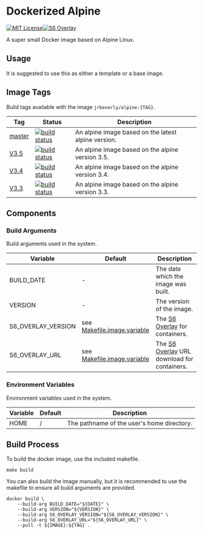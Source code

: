 # Dockerized Alpine
[![MIT License][license-badge]][license][![S6 Overlay][s6-overlay-badge]][s6-overlay]

A super small Docker image based on Alpine Linux. 

## Usage

It is suggested to use this as either a template or a base image.

## Image Tags

Build tags available with the image `jrbeverly/alpine:{TAG}`.

| Tag | Status | Description |
| --- | ------ | ----------- |
| [master](/../tree/master) | [![build status](/../badges/master/build.svg)](/../commits/master) | An alpine image based on the latest alpine version. |
| [V3.5](/../tree/V3.5) | [![build status](/../badges/V3.5/build.svg)](/../commits/V3.5) | An alpine image based on the alpine version 3.5. |
| [V3.4](/../tree/V3.4) | [![build status](/../badges/V3.4/build.svg)](/../commits/V3.4) | An alpine image based on the alpine version 3.4. |
| [V3.3](/../tree/V3.3) | [![build status](/../badges/V3.3/build.svg)](/../commits/V3.3) | An alpine image based on the alpine version 3.3. |


## Components
### Build Arguments

Build arguments used in the system.

| Variable | Default | Description |
| -------- | ------- | ----------- |
| BUILD_DATE | - | The date which the image was built. |
| VERSION | - | The version of the image. |
| S6\_OVERLAY\_VERSION | see [Makefile.image.variable](Makefile.image.variable) | The [S6 Overlay](https://github.com/just-containers/s6-overlay/releases) for containers. |
| S6\_OVERLAY\_URL | see [Makefile.image.variable](Makefile.image.variable) | The [S6 Overlay](https://github.com/just-containers/s6-overlay/releases) URL download for containers. |

### Environment Variables

Environment variables used in the system.

| Variable | Default | Description |
| -------- | ------- |------------ |
| HOME | / | The pathname of the user's home directory. |

## Build Process

To build the docker image, use the included makefile.

```
make build
```

You can also build the image manually, but it is recommended to use the makefile to ensure all build arguments are provided.

```
docker build \
    --build-arg BUILD_DATE="${DATE}" \
    --build-arg VERSION="${VERSION}" \
    --build-arg S6_OVERLAY_VERSION="${S6_OVERLAY_VERSION}" \
    --build-arg S6_OVERLAY_URL="${S6_OVERLAY_URL}" \
    --pull -t ${IMAGE}:${TAG} .
```

[license-badge]: https://img.shields.io/badge/license-MIT-blue.svg?maxAge=2592000
[license]: /../blob/master/LICENSE
[s6-overlay-badge]: https://img.shields.io/badge/s6-1.19.1.1-green.svg?maxAge=2592000
[s6-overlay]: https://github.com/just-containers/s6-overlay